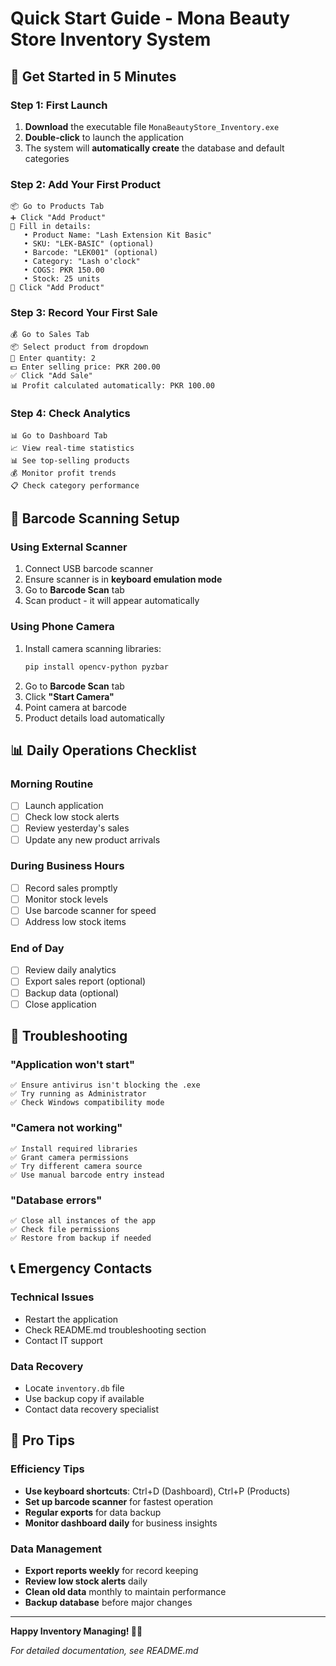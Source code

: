 # Quick Start Guide - Mona Beauty Store Inventory System

## 🚀 Get Started in 5 Minutes

### Step 1: First Launch
1. **Download** the executable file `MonaBeautyStore_Inventory.exe`
2. **Double-click** to launch the application
3. The system will **automatically create** the database and default categories

### Step 2: Add Your First Product
```
📦 Go to Products Tab
➕ Click "Add Product"
📝 Fill in details:
   • Product Name: "Lash Extension Kit Basic"
   • SKU: "LEK-BASIC" (optional)
   • Barcode: "LEK001" (optional)
   • Category: "Lash o'clock"
   • COGS: PKR 150.00
   • Stock: 25 units
💾 Click "Add Product"
```

### Step 3: Record Your First Sale
```
💰 Go to Sales Tab
📦 Select product from dropdown
🔢 Enter quantity: 2
💵 Enter selling price: PKR 200.00
✅ Click "Add Sale"
📊 Profit calculated automatically: PKR 100.00
```

### Step 4: Check Analytics
```
📊 Go to Dashboard Tab
📈 View real-time statistics
📊 See top-selling products
💰 Monitor profit trends
📋 Check category performance
```

## 📱 Barcode Scanning Setup

### Using External Scanner
1. Connect USB barcode scanner
2. Ensure scanner is in **keyboard emulation mode**
3. Go to **Barcode Scan** tab
4. Scan product - it will appear automatically

### Using Phone Camera
1. Install camera scanning libraries:
   ```bash
   pip install opencv-python pyzbar
   ```
2. Go to **Barcode Scan** tab
3. Click **"Start Camera"**
4. Point camera at barcode
5. Product details load automatically

## 📊 Daily Operations Checklist

### Morning Routine
- [ ] Launch application
- [ ] Check low stock alerts
- [ ] Review yesterday's sales
- [ ] Update any new product arrivals

### During Business Hours
- [ ] Record sales promptly
- [ ] Monitor stock levels
- [ ] Use barcode scanner for speed
- [ ] Address low stock items

### End of Day
- [ ] Review daily analytics
- [ ] Export sales report (optional)
- [ ] Backup data (optional)
- [ ] Close application

## 🔧 Troubleshooting

### "Application won't start"
```
✅ Ensure antivirus isn't blocking the .exe
✅ Try running as Administrator
✅ Check Windows compatibility mode
```

### "Camera not working"
```
✅ Install required libraries
✅ Grant camera permissions
✅ Try different camera source
✅ Use manual barcode entry instead
```

### "Database errors"
```
✅ Close all instances of the app
✅ Check file permissions
✅ Restore from backup if needed
```

## 📞 Emergency Contacts

### Technical Issues
- Restart the application
- Check README.md troubleshooting section
- Contact IT support

### Data Recovery
- Locate `inventory.db` file
- Use backup copy if available
- Contact data recovery specialist

## 🎯 Pro Tips

### Efficiency Tips
- **Use keyboard shortcuts**: Ctrl+D (Dashboard), Ctrl+P (Products)
- **Set up barcode scanner** for fastest operation
- **Regular exports** for data backup
- **Monitor dashboard daily** for business insights

### Data Management
- **Export reports weekly** for record keeping
- **Review low stock alerts** daily
- **Clean old data** monthly to maintain performance
- **Backup database** before major changes

---

**Happy Inventory Managing! 💄✨**

*For detailed documentation, see README.md*


